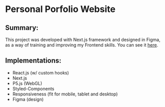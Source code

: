 # Personal Porfolio Website

## Summary:

This project was developed with Next.js framework and designed in Figma, as a way of training and improving my Frontend skills. You can see it [here](https://luismfcouto.netlify.app/).

## Implementations:

- React.js (w/ custom hooks)
- Next.js
- P5.js (WebGL)
- Styled-Components
- Responsiveness (fit for mobile, tablet and desktop)
- Figma (design)
